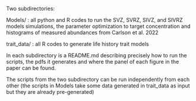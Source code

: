 Two subdirectories:

Models/ : all python and R codes to run the SVZ, SVRZ, SIVZ, and SIVRZ models simulations, the parameter optimization to target concentration and histograms of measured abundances from Carlson et al. 2022

trait_data/ : all R codes to generate life history trait models

In each subdirectory is a README.md describing precisely how to run the scripts, the pdfs it generates and where the panel of each figure in the paper can be found.

The scripts from the two subdirectory can be run independently from each other (the scripts in Models take some data generated in trait_data as input but they are already pre-generated)

